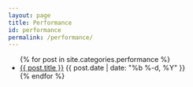 ```yaml
---
layout: page
title: Performance
id: performance
permalink: /performance/
---
```


<ul class="posts">
  {% for post in site.categories.performance %}
    <li>
      <a href="{{ post.url }}">{{ post.title }}</a>
      <span class="post-date">{{ post.date | date: "%b %-d, %Y" }}</span>
    </li>
  {% endfor %}
</ul>
